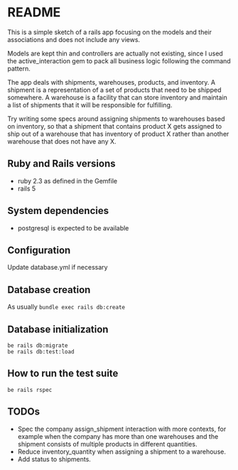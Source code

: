 # README

This is a simple sketch of a rails app focusing on the models and their associations and does not include any views.

Models are kept thin and controllers are actually not existing, since I used the active_interaction gem to pack all business logic following the command pattern.

The app deals with shipments, warehouses, products, and inventory. A shipment is a representation of a set of products that need to be shipped somewhere. A warehouse is a facility that can store inventory and maintain a list of shipments that it will be responsible for fulfilling.

Try writing some specs around assigning shipments to warehouses based on inventory, so that a shipment that contains product X gets assigned to ship out of a warehouse that has inventory of product X rather than another warehouse that does not have any X.

## Ruby and Rails versions

- ruby 2.3 as defined in the Gemfile
- rails 5

## System dependencies

- postgresql is expected to be available

## Configuration

Update database.yml if necessary

## Database creation

As usually `bundle exec rails db:create`

## Database initialization

```
be rails db:migrate
be rails db:test:load
```
## How to run the test suite

```
be rails rspec
```

## TODOs

- Spec the company assign_shipment interaction with more contexts, for example when the company has more than one warehouses and the shipment consists of multiple products in different quantities.
- Reduce inventory_quantity when assigning a shipment to a warehouse.
- Add status to shipments.
